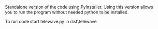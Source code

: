 Standalone version of the code using PyInstaller. Using this version allows you to run the program without needed python to be installed. 

To run code start telewave.py in dist\telewave

